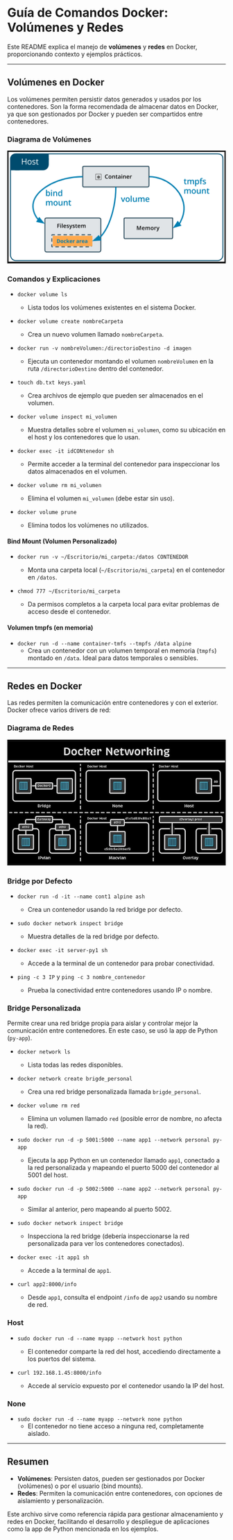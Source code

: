 # Guía de Comandos Docker: Volúmenes y Redes

Este README explica el manejo de **volúmenes** y **redes** en Docker, proporcionando contexto y ejemplos prácticos.

---

## Volúmenes en Docker

Los volúmenes permiten persistir datos generados y usados por los contenedores. Son la forma recomendada de almacenar datos en Docker, ya que son gestionados por Docker y pueden ser compartidos entre contenedores.

### Diagrama de Volúmenes

![Diagrama de Volúmenes](redes-docker/pyApp/img/volumenes.png)

### Comandos y Explicaciones

- `docker volume ls`
  - Lista todos los volúmenes existentes en el sistema Docker.

- `docker volume create nombreCarpeta`
  - Crea un nuevo volumen llamado `nombreCarpeta`.

- `docker run -v nombreVolumen:/directorioDestino -d imagen`
  - Ejecuta un contenedor montando el volumen `nombreVolumen` en la ruta `/directorioDestino` dentro del contenedor.

- `touch db.txt keys.yaml`
  - Crea archivos de ejemplo que pueden ser almacenados en el volumen.

- `docker volume inspect mi_volumen`
  - Muestra detalles sobre el volumen `mi_volumen`, como su ubicación en el host y los contenedores que lo usan.

- `docker exec -it idCONtenedor sh`
  - Permite acceder a la terminal del contenedor para inspeccionar los datos almacenados en el volumen.

- `docker volume rm mi_volumen`
  - Elimina el volumen `mi_volumen` (debe estar sin uso).

- `docker volume prune`
  - Elimina todos los volúmenes no utilizados.

#### Bind Mount (Volumen Personalizado)

- `docker run -v ~/Escritorio/mi_carpeta:/datos CONTENEDOR`
  - Monta una carpeta local (`~/Escritorio/mi_carpeta`) en el contenedor en `/datos`.

- `chmod 777 ~/Escritorio/mi_carpeta`
  - Da permisos completos a la carpeta local para evitar problemas de acceso desde el contenedor.

#### Volumen tmpfs (en memoria)

- `docker run -d --name container-tmfs --tmpfs /data alpine`
  - Crea un contenedor con un volumen temporal en memoria (`tmpfs`) montado en `/data`. Ideal para datos temporales o sensibles.

---

## Redes en Docker

Las redes permiten la comunicación entre contenedores y con el exterior. Docker ofrece varios drivers de red:

### Diagrama de Redes

![Diagrama de Redes](redes-docker/pyApp/img/redes.png)

### Bridge por Defecto

- `docker run -d -it --name cont1 alpine ash`
  - Crea un contenedor usando la red bridge por defecto.

- `sudo docker network inspect bridge`
  - Muestra detalles de la red bridge por defecto.

- `docker exec -it server-py1 sh`
  - Accede a la terminal de un contenedor para probar conectividad.

- `ping -c 3 IP` y `ping -c 3 nombre_contenedor`
  - Prueba la conectividad entre contenedores usando IP o nombre.

### Bridge Personalizada

Permite crear una red bridge propia para aislar y controlar mejor la comunicación entre contenedores. En este caso, se usó la app de Python (`py-app`).

- `docker network ls`
  - Lista todas las redes disponibles.

- `docker network create brigde_personal`
  - Crea una red bridge personalizada llamada `brigde_personal`.

- `docker volume rm red`
  - Elimina un volumen llamado `red` (posible error de nombre, no afecta la red).

- `sudo docker run -d -p 5001:5000 --name app1 --network personal py-app`
  - Ejecuta la app Python en un contenedor llamado `app1`, conectado a la red personalizada y mapeando el puerto 5000 del contenedor al 5001 del host.

- `sudo docker run -d -p 5002:5000 --name app2 --network personal py-app`
  - Similar al anterior, pero mapeando al puerto 5002.

- `sudo docker network inspect bridge`
  - Inspecciona la red bridge (debería inspeccionarse la red personalizada para ver los contenedores conectados).

- `docker exec -it app1 sh`
  - Accede a la terminal de `app1`.

- `curl app2:8000/info`
  - Desde `app1`, consulta el endpoint `/info` de `app2` usando su nombre de red.

### Host

- `sudo docker run -d --name myapp --network host python`
  - El contenedor comparte la red del host, accediendo directamente a los puertos del sistema.

- `curl 192.168.1.45:8000/info`
  - Accede al servicio expuesto por el contenedor usando la IP del host.

### None

- `sudo docker run -d --name myapp --network none python`
  - El contenedor no tiene acceso a ninguna red, completamente aislado.

---

## Resumen

- **Volúmenes**: Persisten datos, pueden ser gestionados por Docker (volúmenes) o por el usuario (bind mounts).
- **Redes**: Permiten la comunicación entre contenedores, con opciones de aislamiento y personalización.

Este archivo sirve como referencia rápida para gestionar almacenamiento y redes en Docker, facilitando el desarrollo y despliegue de aplicaciones como la app de Python mencionada en los ejemplos.
